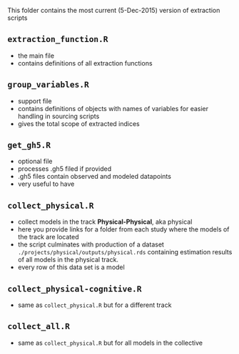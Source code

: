 This folder contains the most current (5-Dec-2015) version of extraction scripts

## `extraction_function.R`
- the main file  
- contains definitions of all extraction functions

## `group_variables.R`
- support file  
- contains definitions of objects with names of variables for easier handling in sourcing scripts
- gives the total scope of extracted indices

## `get_gh5.R`
- optional file  
- processes .gh5 filed if provided  
- .gh5 files contain observed and modeled datapoints
- very useful to have


## `collect_physical.R` 
- collect models in the track **Physical-Physical**, aka physical  
- here you provide links for a folder from each study where the models of the track are located
- the script culminates with production of a dataset `./projects/physical/outputs/physical.rds` containing estimation results of all models in the physical track.  
- every row of this data set is a model  

## `collect_physical-cognitive.R`
- same as `collect_physical.R` but for a different track

## `collect_all.R`
- same as `collect_physical.R` but for all models in the collective

